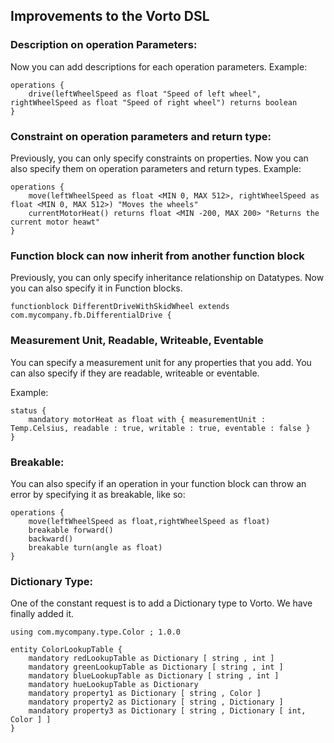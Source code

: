 ## Improvements to the Vorto DSL

### Description on operation Parameters:

Now you can add descriptions for each operation parameters. Example:

```
operations { 
    drive(leftWheelSpeed as float "Speed of left wheel", rightWheelSpeed as float "Speed of right wheel") returns boolean 
} 
```

### Constraint on operation parameters and return type:

Previously, you can only specify constraints on properties. Now you can also specify them on operation parameters and return types. Example:

```
operations {
    move(leftWheelSpeed as float <MIN 0, MAX 512>, rightWheelSpeed as float <MIN 0, MAX 512>) "Moves the wheels"
    currentMotorHeat() returns float <MIN -200, MAX 200> "Returns the current motor heawt"
}
```

### Function block can now inherit from another function block
Previously, you can only specify inheritance relationship on Datatypes. Now you can also specify it in Function blocks.
```
functionblock DifferentDriveWithSkidWheel extends com.mycompany.fb.DifferentialDrive {
```

### Measurement Unit, Readable, Writeable, Eventable

You can specify a measurement unit for any properties that you add. You can also specify if they are readable, writeable
or eventable.

Example:

```
status {
    mandatory motorHeat as float with { measurementUnit : Temp.Celsius, readable : true, writable : true, eventable : false }
}
```

### Breakable:

You can also specify if an operation in your function block can throw an error by specifying it as
breakable, like so:

```
operations {
	move(leftWheelSpeed as float,rightWheelSpeed as float)
	breakable forward()
	backward()
	breakable turn(angle as float)
}
```

### Dictionary Type:

One of the constant request is to add a Dictionary type to Vorto. We have finally added it.

```
using com.mycompany.type.Color ; 1.0.0

entity ColorLookupTable {
	mandatory redLookupTable as Dictionary [ string , int ]
	mandatory greenLookupTable as Dictionary [ string , int ]
	mandatory blueLookupTable as Dictionary [ string , int ]
	mandatory hueLookupTable as Dictionary
	mandatory property1 as Dictionary [ string , Color ]
	mandatory property2 as Dictionary [ string , Dictionary ]
	mandatory property3 as Dictionary [ string , Dictionary [ int, Color ] ]
}
```
